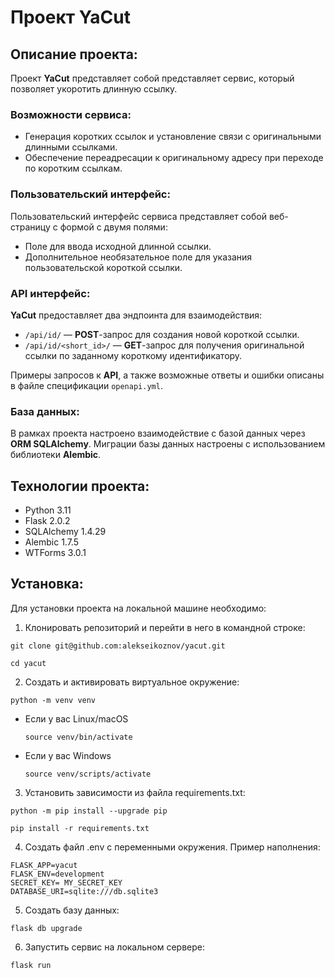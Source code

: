 # Проект YaCut

## Описание проекта:

Проект **YaCut** представляет собой представляет сервис, который позволяет укоротить длинную ссылку.

### Возможности сервиса:

- Генерация коротких ссылок и установление связи с оригинальными длинными ссылками.
- Обеспечение переадресации к оригинальному адресу при переходе по коротким ссылкам.

### Пользовательский интерфейс:

Пользовательский интерфейс сервиса представляет собой веб-страницу с формой с двумя полями:

- Поле для ввода исходной длинной ссылки.
- Дополнительное необязательное поле для указания пользовательской короткой ссылки.

### API интерфейс:

**YaCut** предоставляет два эндпоинта для взаимодействия:

- `/api/id/` — **POST**-запрос для создания новой короткой ссылки.
- `/api/id/<short_id>/` — **GET**-запрос для получения оригинальной ссылки по заданному короткому идентификатору.

Примеры запросов к **API**, а также возможные ответы и ошибки описаны в файле спецификации `openapi.yml`.

### База данных:

В рамках проекта настроено взаимодействие с базой данных через **ORM SQLAlchemy**. Миграции базы данных настроены с использованием библиотеки **Alembic**.

## Технологии проекта:

- Python 3.11
- Flask 2.0.2
- SQLAlchemy 1.4.29
- Alembic 1.7.5
- WTForms 3.0.1

## Установка:

Для установки проекта на локальной машине необходимо:

1. Клонировать репозиторий и перейти в него в командной строке:

```
git clone git@github.com:alekseikoznov/yacut.git
```

```
cd yacut
```

2. Cоздать и активировать виртуальное окружение:

```
python -m venv venv
```

* Если у вас Linux/macOS

    ```
    source venv/bin/activate
    ```

* Если у вас Windows

    ```
    source venv/scripts/activate
    ```

3. Установить зависимости из файла requirements.txt:

```
python -m pip install --upgrade pip
```

```
pip install -r requirements.txt
```
4. Создать файл .env с переменными окружения. Пример наполнения:

```
FLASK_APP=yacut
FLASK_ENV=development
SECRET_KEY= MY_SECRET_KEY
DATABASE_URI=sqlite:///db.sqlite3
```
5. Создать базу данных:

```
flask db upgrade
```
6. Запустить сервис на локальном сервере:

```
flask run
```
